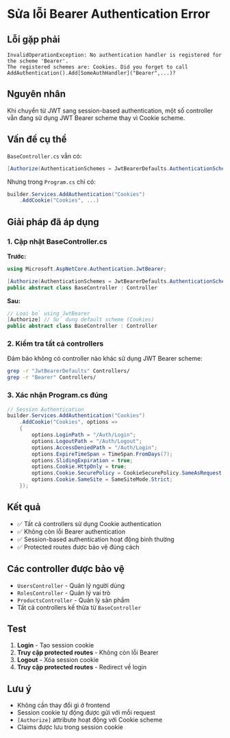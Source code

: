 # Sửa lỗi Bearer Authentication Error

## Lỗi gặp phải
```
InvalidOperationException: No authentication handler is registered for the scheme 'Bearer'. 
The registered schemes are: Cookies. Did you forget to call AddAuthentication().Add[SomeAuthHandler]("Bearer",...)?
```

## Nguyên nhân
Khi chuyển từ JWT sang session-based authentication, một số controller vẫn đang sử dụng JWT Bearer scheme thay vì Cookie scheme.

## Vấn đề cụ thể
`BaseController.cs` vẫn có:
```csharp
[Authorize(AuthenticationSchemes = JwtBearerDefaults.AuthenticationScheme)]
```

Nhưng trong `Program.cs` chỉ có:
```csharp
builder.Services.AddAuthentication("Cookies")
    .AddCookie("Cookies", ...)
```

## Giải pháp đã áp dụng

### 1. Cập nhật BaseController.cs
**Trước:**
```csharp
using Microsoft.AspNetCore.Authentication.JwtBearer;

[Authorize(AuthenticationSchemes = JwtBearerDefaults.AuthenticationScheme)]
public abstract class BaseController : Controller
```

**Sau:**
```csharp
// Loại bỏ using JwtBearer
[Authorize] // Sử dụng default scheme (Cookies)
public abstract class BaseController : Controller
```

### 2. Kiểm tra tất cả controllers
Đảm bảo không có controller nào khác sử dụng JWT Bearer scheme:
```bash
grep -r "JwtBearerDefaults" Controllers/
grep -r "Bearer" Controllers/
```

### 3. Xác nhận Program.cs đúng
```csharp
// Session Authentication
builder.Services.AddAuthentication("Cookies")
    .AddCookie("Cookies", options =>
    {
        options.LoginPath = "/Auth/Login";
        options.LogoutPath = "/Auth/Logout";
        options.AccessDeniedPath = "/Auth/Login";
        options.ExpireTimeSpan = TimeSpan.FromDays(7);
        options.SlidingExpiration = true;
        options.Cookie.HttpOnly = true;
        options.Cookie.SecurePolicy = CookieSecurePolicy.SameAsRequest;
        options.Cookie.SameSite = SameSiteMode.Strict;
    });
```

## Kết quả
- ✅ Tất cả controllers sử dụng Cookie authentication
- ✅ Không còn lỗi Bearer authentication
- ✅ Session-based authentication hoạt động bình thường
- ✅ Protected routes được bảo vệ đúng cách

## Các controller được bảo vệ
- `UsersController` - Quản lý người dùng
- `RolesController` - Quản lý vai trò  
- `ProductsController` - Quản lý sản phẩm
- Tất cả controllers kế thừa từ `BaseController`

## Test
1. **Login** - Tạo session cookie
2. **Truy cập protected routes** - Không còn lỗi Bearer
3. **Logout** - Xóa session cookie
4. **Truy cập protected routes** - Redirect về login

## Lưu ý
- Không cần thay đổi gì ở frontend
- Session cookie tự động được gửi với mỗi request
- `[Authorize]` attribute hoạt động với Cookie scheme
- Claims được lưu trong session cookie
